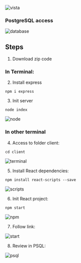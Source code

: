 ![vista](https://user-images.githubusercontent.com/68760595/156808903-8dc7ac80-2102-4f4f-bcb7-50148952b3cb.PNG)


### PostgreSQL access

![database](https://user-images.githubusercontent.com/68760595/156799078-2df75d40-6eee-4a10-abc5-c42a5de392a7.PNG)


## Steps

1. Download zip code

### In Terminal:

2. Install express

`npm i express`

3. Init server

`node index`

![node](https://user-images.githubusercontent.com/68760595/156791580-55d9b7b8-0f0a-450b-9d51-637d84abfb45.PNG)

### In other terminal

4. Access to folder client:

`cd client`

![terminal](https://user-images.githubusercontent.com/68760595/156791909-5d0be66f-33bc-4503-8469-1a9304493947.PNG)

5. Install React dependencies:

`npm install react-scripts --save`

![scripts](https://user-images.githubusercontent.com/68760595/156793417-ddeb2d1c-c072-45d2-b5e2-9fecce6bcdc7.PNG)

6. Init React project:

`npm start`

![npm](https://user-images.githubusercontent.com/68760595/156797938-8ed9ad88-596b-405d-869a-10b9e5183592.PNG)

7. Follow link:

![start](https://user-images.githubusercontent.com/68760595/156797678-b6d9e108-ea7d-470a-ad4e-d1f90bed4f33.PNG)

8. Review in PSQL:

![psql](https://user-images.githubusercontent.com/68760595/156810502-015616b3-ed09-4f44-a3ef-d14c4c3ac3e8.PNG)



